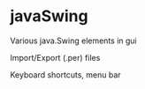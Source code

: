 # javaSwing

Various java.Swing elements in gui

Import/Export (.per) files

Keyboard shortcuts, menu bar
